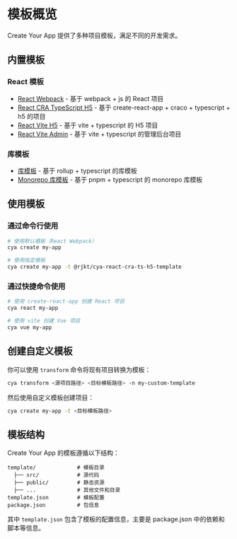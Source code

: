 # 模板概览

Create Your App 提供了多种项目模板，满足不同的开发需求。

## 内置模板

### React 模板

- [React Webpack](/templates/react-webpack) - 基于 webpack + js 的 React 项目
- [React CRA TypeScript H5](/templates/react-cra) - 基于 create-react-app + craco + typescript + h5 的项目
- [React Vite H5](/templates/react-vite) - 基于 vite + typescript 的 H5 项目
- [React Vite Admin](/templates/react-vite-admin) - 基于 vite + typescript 的管理后台项目

### 库模板

- [库模板](/templates/lib) - 基于 rollup + typescript 的库模板
- [Monorepo 库模板](/templates/lib-monorepo) - 基于 pnpm + typescript 的 monorepo 库模板

## 使用模板

### 通过命令行使用

```bash
# 使用默认模板（React Webpack）
cya create my-app

# 使用指定模板
cya create my-app -t @rjkt/cya-react-cra-ts-h5-template
```

### 通过快捷命令使用

```bash
# 使用 create-react-app 创建 React 项目
cya react my-app

# 使用 vite 创建 Vue 项目
cya vue my-app
```

## 创建自定义模板

你可以使用 `transform` 命令将现有项目转换为模板：

```bash
cya transform <源项目路径> <目标模板路径> -n my-custom-template
```

然后使用自定义模板创建项目：

```bash
cya create my-app -t <目标模板路径>
```

## 模板结构

Create Your App 的模板遵循以下结构：

```
template/             # 模板目录
  ├── src/            # 源代码
  ├── public/         # 静态资源
  ├── ...             # 其他文件和目录
template.json         # 模板配置
package.json          # 包信息
```

其中 `template.json` 包含了模板的配置信息，主要是 package.json 中的依赖和脚本等信息。

